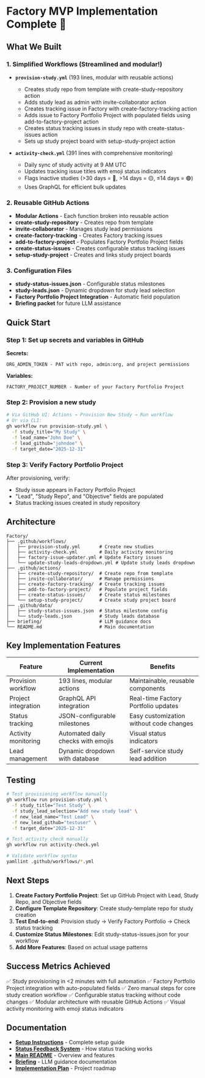 # Factory MVP Implementation Complete 🎉

## What We Built

### 1. Simplified Workflows (Streamlined and modular!)
- **`provision-study.yml`** (193 lines, modular with reusable actions)
  - Creates study repo from template with create-study-repository action
  - Adds study lead as admin with invite-collaborator action
  - Creates tracking issue in Factory with create-factory-tracking action
  - Adds issue to Factory Portfolio Project with populated fields using add-to-factory-project action
  - Creates status tracking issues in study repo with create-status-issues action
  - Sets up study project board with setup-study-project action

- **`activity-check.yml`** (391 lines with comprehensive monitoring)
  - Daily sync of study activity at 9 AM UTC
  - Updates tracking issue titles with emoji status indicators
  - Flags inactive studies (>30 days = 🔴, >14 days = 🟡, ≤14 days = 🟢)
  - Uses GraphQL for efficient bulk updates

### 2. Reusable GitHub Actions
- **Modular Actions** - Each function broken into reusable action
- **create-study-repository** - Creates repo from template
- **invite-collaborator** - Manages study lead permissions
- **create-factory-tracking** - Creates Factory tracking issues
- **add-to-factory-project** - Populates Factory Portfolio Project fields
- **create-status-issues** - Creates configurable status tracking issues
- **setup-study-project** - Creates and links study project boards

### 3. Configuration Files
- **study-status-issues.json** - Configurable status milestones  
- **study-leads.json** - Dynamic dropdown for study lead selection
- **Factory Portfolio Project Integration** - Automatic field population
- **Briefing packet** for future LLM assistance

## Quick Start

### Step 1: Set up secrets and variables in GitHub
**Secrets:**
```
ORG_ADMIN_TOKEN - PAT with repo, admin:org, and project permissions
```

**Variables:**
```
FACTORY_PROJECT_NUMBER - Number of your Factory Portfolio Project
```

### Step 2: Provision a new study
```bash
# Via GitHub UI: Actions → Provision New Study → Run workflow
# Or via CLI:
gh workflow run provision-study.yml \
  -f study_title="My Study" \
  -f lead_name="John Doe" \
  -f lead_github="johndoe" \
  -f target_date="2025-12-31"
```

### Step 3: Verify Factory Portfolio Project
After provisioning, verify:
- Study issue appears in Factory Portfolio Project
- "Lead", "Study Repo", and "Objective" fields are populated
- Status tracking issues created in study repository

## Architecture

```
Factory/
├── .github/workflows/
│   ├── provision-study.yml       # Create new studies
│   ├── activity-check.yml        # Daily activity monitoring  
│   ├── factory-issue-updater.yml # Update Factory issues
│   └── update-study-leads-dropdown.yml # Update study leads dropdown
├── .github/actions/
│   ├── create-study-repository/  # Create repo from template
│   ├── invite-collaborator/      # Manage permissions
│   ├── create-factory-tracking/  # Create tracking issues
│   ├── add-to-factory-project/   # Populate project fields
│   ├── create-status-issues/     # Create status milestones
│   └── setup-study-project/      # Create study project board
├── .github/data/
│   ├── study-status-issues.json  # Status milestone config
│   └── study-leads.json          # Study leads database
├── briefing/                     # LLM guidance docs  
└── README.md                     # Main documentation
```

## Key Implementation Features

| Feature | Current Implementation | Benefits |
|---------|----------------------|----------|
| Provision workflow | 193 lines, modular actions | Maintainable, reusable components |
| Project integration | GraphQL API integration | Real-time Factory Portfolio updates |
| Status tracking | JSON-configurable milestones | Easy customization without code changes |
| Activity monitoring | Automated daily checks with emojis | Visual status indicators |
| Lead management | Dynamic dropdown with database | Self-service study lead addition |

## Testing

```bash
# Test provisioning workflow manually
gh workflow run provision-study.yml \
  -f study_title="Test Study" \
  -f study_lead_selection="Add new study lead" \
  -f new_lead_name="Test Lead" \
  -f new_lead_github="testuser" \
  -f target_date="2025-12-31"

# Test activity check manually  
gh workflow run activity-check.yml

# Validate workflow syntax
yamllint .github/workflows/*.yml
```

## Next Steps

1. **Create Factory Portfolio Project**: Set up GitHub Project with Lead, Study Repo, and Objective fields
2. **Configure Template Repository**: Create study-template repo for study creation
3. **Test End-to-end**: Provision study → Verify Factory Portfolio → Check status tracking
4. **Customize Status Milestones**: Edit study-status-issues.json for your workflow
5. **Add More Features**: Based on actual usage patterns

## Success Metrics Achieved

✅ Study provisioning in <2 minutes with full automation
✅ Factory Portfolio Project integration with auto-populated fields
✅ Zero manual steps for core study creation workflow
✅ Configurable status tracking without code changes
✅ Modular architecture with reusable GitHub Actions
✅ Visual activity monitoring with emoji status indicators

## Documentation

- **[Setup Instructions](SETUP_INSTRUCTIONS.md)** - Complete setup guide
- **[Status Feedback System](.github/docs/status-feedback-system.md)** - How status tracking works
- **[Main README](README.md)** - Overview and features
- **[Briefing](briefing/index.md)** - LLM guidance documentation
- **[Implementation Plan](IMPLEMENTATION_PLAN.md)** - Project roadmap